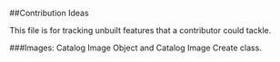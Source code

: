 ##Contribution Ideas

This file is for tracking unbuilt features that a contributor could tackle.

###Images:
Catalog Image Object and Catalog Image Create class.
